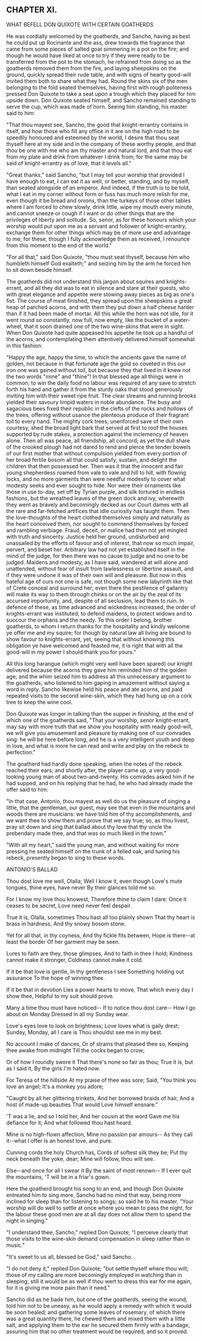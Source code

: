## CHAPTER XI.

WHAT BEFELL DON QUIXOTE WITH CERTAIN GOATHERDS


He was cordially welcomed by the goatherds, and Sancho, having as best he
could put up Rocinante and the ass, drew towards the fragrance that came
from some pieces of salted goat simmering in a pot on the fire; and
though he would have liked at once to try if they were ready to be
transferred from the pot to the stomach, he refrained from doing so as
the goatherds removed them from the fire, and laying sheepskins on the
ground, quickly spread their rude table, and with signs of hearty
good-will invited them both to share what they had. Round the skins six
of the men belonging to the fold seated themselves, having first with
rough politeness pressed Don Quixote to take a seat upon a trough which
they placed for him upside down. Don Quixote seated himself, and Sancho
remained standing to serve the cup, which was made of horn. Seeing him
standing, his master said to him:

"That thou mayest see, Sancho, the good that knight-errantry contains in
itself, and how those who fill any office in it are on the high road to
be speedily honoured and esteemed by the world, I desire that thou seat
thyself here at my side and in the company of these worthy people, and
that thou be one with me who am thy master and natural lord, and that
thou eat from my plate and drink from whatever I drink from; for the same
may be said of knight-errantry as of love, that it levels all."

"Great thanks," said Sancho, "but I may tell your worship that provided I
have enough to eat, I can eat it as well, or better, standing, and by
myself, than seated alongside of an emperor. And indeed, if the truth is
to be told, what I eat in my corner without form or fuss has much more
relish for me, even though it be bread and onions, than the turkeys of
those other tables where I am forced to chew slowly, drink little, wipe
my mouth every minute, and cannot sneeze or cough if I want or do other
things that are the privileges of liberty and solitude. So, senor, as for
these honours which your worship would put upon me as a servant and
follower of knight-errantry, exchange them for other things which may be
of more use and advantage to me; for these, though I fully acknowledge
them as received, I renounce from this moment to the end of the world."

"For all that," said Don Quixote, "thou must seat thyself, because him
who humbleth himself God exalteth;" and seizing him by the arm he forced
him to sit down beside himself.

The goatherds did not understand this jargon about squires and
knights-errant, and all they did was to eat in silence and stare at their
guests, who with great elegance and appetite were stowing away pieces as
big as one's fist. The course of meat finished, they spread upon the
sheepskins a great heap of parched acorns, and with them they put down a
half cheese harder than if it had been made of mortar. All this while the
horn was not idle, for it went round so constantly, now full, now empty,
like the bucket of a water-wheel, that it soon drained one of the two
wine-skins that were in sight. When Don Quixote had quite appeased his
appetite he took up a handful of the acorns, and contemplating them
attentively delivered himself somewhat in this fashion:

"Happy the age, happy the time, to which the ancients gave the name of
golden, not because in that fortunate age the gold so coveted in this our
iron one was gained without toil, but because they that lived in it knew
not the two words "mine" and "thine"! In that blessed age all things were
in common; to win the daily food no labour was required of any save to
stretch forth his hand and gather it from the sturdy oaks that stood
generously inviting him with their sweet ripe fruit. The clear streams
and running brooks yielded their savoury limpid waters in noble
abundance. The busy and sagacious bees fixed their republic in the clefts
of the rocks and hollows of the trees, offering without usance the
plenteous produce of their fragrant toil to every hand. The mighty cork
trees, unenforced save of their own courtesy, shed the broad light bark
that served at first to roof the houses supported by rude stakes, a
protection against the inclemency of heaven alone. Then all was peace,
all friendship, all concord; as yet the dull share of the crooked plough
had not dared to rend and pierce the tender bowels of our first mother
that without compulsion yielded from every portion of her broad fertile
bosom all that could satisfy, sustain, and delight the children that then
possessed her. Then was it that the innocent and fair young shepherdess
roamed from vale to vale and hill to hill, with flowing locks, and no
more garments than were needful modestly to cover what modesty seeks and
ever sought to hide. Nor were their ornaments like those in use to-day,
set off by Tyrian purple, and silk tortured in endless fashions, but the
wreathed leaves of the green dock and ivy, wherewith they went as bravely
and becomingly decked as our Court dames with all the rare and
far-fetched artifices that idle curiosity has taught them. Then the
love-thoughts of the heart clothed themselves simply and naturally as the
heart conceived them, nor sought to commend themselves by forced and
rambling verbiage. Fraud, deceit, or malice had then not yet mingled with
truth and sincerity. Justice held her ground, undisturbed and unassailed
by the efforts of favour and of interest, that now so much impair,
pervert, and beset her. Arbitrary law had not yet established itself in
the mind of the judge, for then there was no cause to judge and no one to
be judged. Maidens and modesty, as I have said, wandered at will alone
and unattended, without fear of insult from lawlessness or libertine
assault, and if they were undone it was of their own will and pleasure.
But now in this hateful age of ours not one is safe, not though some new
labyrinth like that of Crete conceal and surround her; even there the
pestilence of gallantry will make its way to them through chinks or on
the air by the zeal of its accursed importunity, and, despite of all
seclusion, lead them to ruin. In defence of these, as time advanced and
wickedness increased, the order of knights-errant was instituted, to
defend maidens, to protect widows and to succour the orphans and the
needy. To this order I belong, brother goatherds, to whom I return thanks
for the hospitality and kindly welcome ye offer me and my squire; for
though by natural law all living are bound to show favour to
knights-errant, yet, seeing that without knowing this obligation ye have
welcomed and feasted me, it is right that with all the good-will in my
power I should thank you for yours."

All this long harangue (which might very well have been spared) our
knight delivered because the acorns they gave him reminded him of the
golden age; and the whim seized him to address all this unnecessary
argument to the goatherds, who listened to him gaping in amazement
without saying a word in reply. Sancho likewise held his peace and ate
acorns, and paid repeated visits to the second wine-skin, which they had
hung up on a cork tree to keep the wine cool.

Don Quixote was longer in talking than the supper in finishing, at the
end of which one of the goatherds said, "That your worship, senor
knight-errant, may say with more truth that we show you hospitality with
ready good-will, we will give you amusement and pleasure by making one of
our comrades sing: he will be here before long, and he is a very
intelligent youth and deep in love, and what is more he can read and
write and play on the rebeck to perfection."

The goatherd had hardly done speaking, when the notes of the rebeck
reached their ears; and shortly after, the player came up, a very
good-looking young man of about two-and-twenty. His comrades asked him if
he had supped, and on his replying that he had, he who had already made
the offer said to him:

"In that case, Antonio, thou mayest as well do us the pleasure of singing
a little, that the gentleman, our guest, may see that even in the
mountains and woods there are musicians: we have told him of thy
accomplishments, and we want thee to show them and prove that we say
true; so, as thou livest, pray sit down and sing that ballad about thy
love that thy uncle the prebendary made thee, and that was so much liked
in the town."

"With all my heart," said the young man, and without waiting for more
pressing he seated himself on the trunk of a felled oak, and tuning his
rebeck, presently began to sing to these words.

ANTONIO'S BALLAD

Thou dost love me well, Olalla;
  Well I know it, even though
Love's mute tongues, thine eyes, have never
  By their glances told me so.

For I know my love thou knowest,
  Therefore thine to claim I dare:
Once it ceases to be secret,
  Love need never feel despair.

True it is, Olalla, sometimes
  Thou hast all too plainly shown
That thy heart is brass in hardness,
  And thy snowy bosom stone.

Yet for all that, in thy coyness,
  And thy fickle fits between,
Hope is there--at least the border
  Of her garment may be seen.

Lures to faith are they, those glimpses,
  And to faith in thee I hold;
Kindness cannot make it stronger,
  Coldness cannot make it cold.

If it be that love is gentle,
  In thy gentleness I see
Something holding out assurance
  To the hope of winning thee.

If it be that in devotion
  Lies a power hearts to move,
That which every day I show thee,
  Helpful to my suit should prove.

Many a time thou must have noticed--
  If to notice thou dost care--
How I go about on Monday
  Dressed in all my Sunday wear.

Love's eyes love to look on brightness;
  Love loves what is gaily drest;
Sunday, Monday, all I care is
  Thou shouldst see me in my best.

No account I make of dances,
  Or of strains that pleased thee so,
Keeping thee awake from midnight
  Till the cocks began to crow;

Or of how I roundly swore it
  That there's none so fair as thou;
True it is, but as I said it,
  By the girls I'm hated now.

For Teresa of the hillside
  At my praise of thee was sore;
Said, "You think you love an angel;
  It's a monkey you adore;

"Caught by all her glittering trinkets,
  And her borrowed braids of hair,
And a host of made-up beauties
  That would Love himself ensnare."

'T was a lie, and so I told her,
  And her cousin at the word
Gave me his defiance for it;
  And what followed thou hast heard.

Mine is no high-flown affection,
  Mine no passion par amours--
As they call it--what I offer
  Is an honest love, and pure.

Cunning cords the holy Church has,
  Cords of softest silk they be;
Put thy neck beneath the yoke, dear;
  Mine will follow, thou wilt see.

Else--and once for all I swear it
  By the saint of most renown--
If I ever quit the mountains,
  'T will be in a friar's gown.

Here the goatherd brought his song to an end, and though Don Quixote
entreated him to sing more, Sancho had no mind that way, being more
inclined for sleep than for listening to songs; so said he to his master,
"Your worship will do well to settle at once where you mean to pass the
night, for the labour these good men are at all day does not allow them
to spend the night in singing."

"I understand thee, Sancho," replied Don Quixote; "I perceive clearly
that those visits to the wine-skin demand compensation in sleep rather
than in music."

"It's sweet to us all, blessed be God," said Sancho.

"I do not deny it," replied Don Quixote; "but settle thyself where thou
wilt; those of my calling are more becomingly employed in watching than
in sleeping; still it would be as well if thou wert to dress this ear for
me again, for it is giving me more pain than it need."

Sancho did as he bade him, but one of the goatherds, seeing the wound,
told him not to be uneasy, as he would apply a remedy with which it would
be soon healed; and gathering some leaves of rosemary, of which there was
a great quantity there, he chewed them and mixed them with a little salt,
and applying them to the ear he secured them firmly with a bandage,
assuring him that no other treatment would be required, and so it proved.




